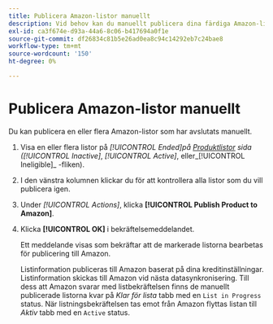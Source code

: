 ```yaml
---
title: Publicera Amazon-listor manuellt
description: Vid behov kan du manuellt publicera dina färdiga Amazon-listor från din Commerce Admin.
exl-id: ca3f674e-d93a-44a6-8c06-b417694a0f1e
source-git-commit: df26834c81b5e26ad0ea8c94c14292eb7c24bae8
workflow-type: tm+mt
source-wordcount: '150'
ht-degree: 0%

---
```


# Publicera Amazon-listor manuellt

Du kan publicera en eller flera Amazon-listor som har avslutats manuellt.

1. Visa en eller flera listor på _[!UICONTROL Ended]_på [Produktlistor](./managing-product-listings.md) sida (_[!UICONTROL Inactive]_, _[!UICONTROL Active]_, eller_[!UICONTROL Ineligible]_ -fliken).

1. I den vänstra kolumnen klickar du för att kontrollera alla listor som du vill publicera igen.

1. Under _[!UICONTROL Actions]_, klicka **[!UICONTROL Publish Product to Amazon]**.

1. Klicka **[!UICONTROL OK]** i bekräftelsemeddelandet.

   Ett meddelande visas som bekräftar att de markerade listorna bearbetas för publicering till Amazon.

   Listinformation publiceras till Amazon baserat på dina kreditinställningar. Listinformation skickas till Amazon vid nästa datasynkronisering. Till dess att Amazon svarar med listbekräftelsen finns de manuellt publicerade listorna kvar på _Klar för lista_ tabb med en `List in Progress` status. När listningsbekräftelsen tas emot från Amazon flyttas listan till _Aktiv_ tabb med en `Active` status.
